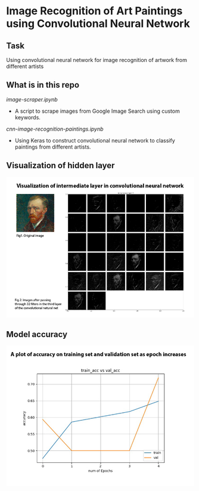 # Image Recognition of Art Paintings using Convolutional Neural Network

## Task
Using convolutional neural network for image recognition of artwork from different artists


## What is in this repo

*image-scraper.ipynb*
* A script to scrape images from Google Image Search using custom keywords.

*cnn-image-recognition-paintings.ipynb*
* Using Keras to construct convolutional neural network to classify paintings from different artists.


## Visualization of hidden layer
![visualization of hidden layer](/intermediate-layer.jpg)


## Model accuracy
![accuracy plot](/accuracy-plot.jpg)




